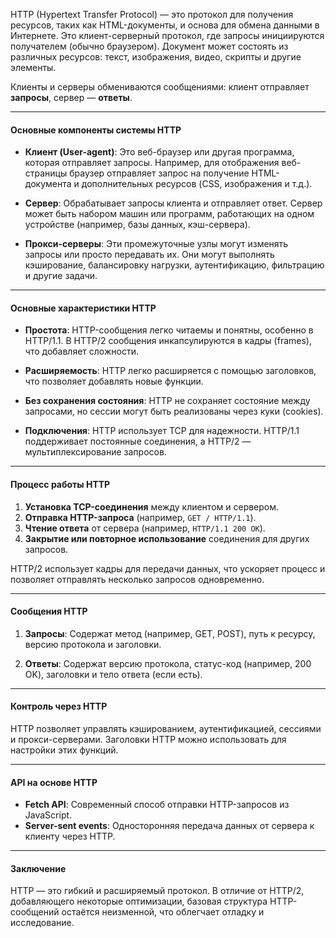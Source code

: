 
HTTP (Hypertext Transfer Protocol) — это протокол для получения ресурсов, таких как HTML-документы, и основа для обмена данными в Интернете. Это клиент-серверный протокол, где запросы инициируются получателем (обычно браузером). Документ может состоять из различных ресурсов: текст, изображения, видео, скрипты и другие элементы.

Клиенты и серверы обмениваются сообщениями: клиент отправляет **запросы**, сервер — **ответы**.

---

#### Основные компоненты системы HTTP

- **Клиент (User-agent)**: Это веб-браузер или другая программа, которая отправляет запросы. Например, для отображения веб-страницы браузер отправляет запрос на получение HTML-документа и дополнительных ресурсов (CSS, изображения и т.д.).
  
- **Сервер**: Обрабатывает запросы клиента и отправляет ответ. Сервер может быть набором машин или программ, работающих на одном устройстве (например, базы данных, кэш-сервера).

- **Прокси-серверы**: Эти промежуточные узлы могут изменять запросы или просто передавать их. Они могут выполнять кэширование, балансировку нагрузки, аутентификацию, фильтрацию и другие задачи.

---

#### Основные характеристики HTTP

- **Простота**: HTTP-сообщения легко читаемы и понятны, особенно в HTTP/1.1. В HTTP/2 сообщения инкапсулируются в кадры (frames), что добавляет сложности.
  
- **Расширяемость**: HTTP легко расширяется с помощью заголовков, что позволяет добавлять новые функции.
  
- **Без сохранения состояния**: HTTP не сохраняет состояние между запросами, но сессии могут быть реализованы через куки (cookies).

- **Подключения**: HTTP использует TCP для надежности. HTTP/1.1 поддерживает постоянные соединения, а HTTP/2 — мультиплексирование запросов.

---

#### Процесс работы HTTP

1. **Установка TCP-соединения** между клиентом и сервером.
2. **Отправка HTTP-запроса** (например, `GET / HTTP/1.1`).
3. **Чтение ответа** от сервера (например, `HTTP/1.1 200 OK`).
4. **Закрытие или повторное использование** соединения для других запросов.

HTTP/2 использует кадры для передачи данных, что ускоряет процесс и позволяет отправлять несколько запросов одновременно.

---

#### Сообщения HTTP

1. **Запросы**: Содержат метод (например, GET, POST), путь к ресурсу, версию протокола и заголовки.
   
2. **Ответы**: Содержат версию протокола, статус-код (например, 200 OK), заголовки и тело ответа (если есть).

---

#### Контроль через HTTP

HTTP позволяет управлять кэшированием, аутентификацией, сессиями и прокси-серверами. Заголовки HTTP можно использовать для настройки этих функций.

---

#### API на основе HTTP

- **Fetch API**: Современный способ отправки HTTP-запросов из JavaScript.
- **Server-sent events**: Односторонняя передача данных от сервера к клиенту через HTTP.

---

#### Заключение

HTTP — это гибкий и расширяемый протокол. В отличие от HTTP/2, добавляющего некоторые оптимизации, базовая структура HTTP-сообщений остаётся неизменной, что облегчает отладку и исследование.
